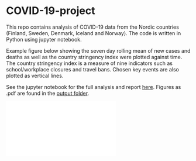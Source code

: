 COVID-19-project
================

This repo contains analysis of COVID-19 data from the Nordic countries
(Finland, Sweden, Denmark, Iceland and Norway). The code is written in
Python using jupyter notebook.

Example figure below showing the seven day rolling mean of new cases and
deaths as well as the country stringency index were plotted against
time. The country stringency index is a measure of nine indicators such
as school/workplace closures and travel bans. Chosen key events are also
plotted as vertical lines.

See the jupyter notebook for the full analysis and report
[here](https://github.com/kriputest/covid-19-project/blob/main/covid-19.ipynb).
Figures as .pdf are found in the [output
folder](https://github.com/kriputest/covid-19-project/tree/main/output).

![](./output/fig_1.pdf)<!-- -->
